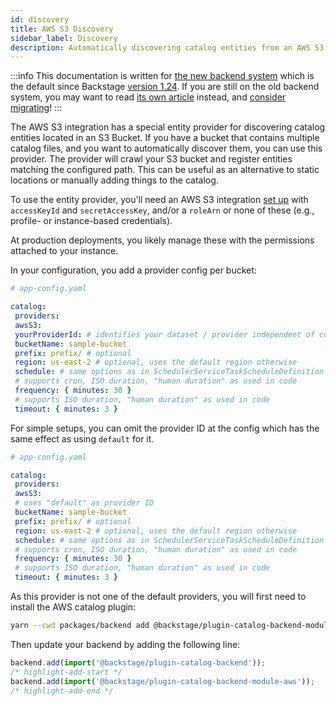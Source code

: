 ```yaml
---
id: discovery
title: AWS S3 Discovery
sidebar_label: Discovery
description: Automatically discovering catalog entities from an AWS S3 Bucket
---
```


:::info
This documentation is written for [the new backend system](../../backend-system/index.md) which is the default since Backstage [version 1.24](../../releases/v1.24.0.md). If you are still on the old backend system, you may want to read [its own article](https://github.com/backstage/backstage/blob/v1.37.0/docs/integrations/aws-s3/discovery--old.md) instead, and [consider migrating](../../backend-system/building-backends/08-migrating.md)!
:::

The AWS S3 integration has a special entity provider for discovering catalog
entities located in an S3 Bucket. If you have a bucket that contains multiple
catalog files, and you want to automatically discover them, you can use this
provider. The provider will crawl your S3 bucket and register entities
matching the configured path. This can be useful as an alternative to static
locations or manually adding things to the catalog.

To use the entity provider, you'll need an AWS S3 integration
[set up](locations.md) with `accessKeyId` and `secretAccessKey`, and/or
a `roleArn` or none of these (e.g., profile- or instance-based credentials).

At production deployments, you likely manage these with the permissions attached
to your instance.

In your configuration, you add a provider config per bucket:

```yaml
# app-config.yaml

catalog:
 providers:
 awsS3:
 yourProviderId: # identifies your dataset / provider independent of config changes
 bucketName: sample-bucket
 prefix: prefix/ # optional
 region: us-east-2 # optional, uses the default region otherwise
 schedule: # same options as in SchedulerServiceTaskScheduleDefinition
 # supports cron, ISO duration, "human duration" as used in code
 frequency: { minutes: 30 }
 # supports ISO duration, "human duration" as used in code
 timeout: { minutes: 3 }
```

For simple setups, you can omit the provider ID at the config
which has the same effect as using `default` for it.

```yaml
# app-config.yaml

catalog:
 providers:
 awsS3:
 # uses "default" as provider ID
 bucketName: sample-bucket
 prefix: prefix/ # optional
 region: us-east-2 # optional, uses the default region otherwise
 schedule: # same options as in SchedulerServiceTaskScheduleDefinition
 # supports cron, ISO duration, "human duration" as used in code
 frequency: { minutes: 30 }
 # supports ISO duration, "human duration" as used in code
 timeout: { minutes: 3 }
```

As this provider is not one of the default providers, you will first need to install
the AWS catalog plugin:

```bash title="From your Backstage root directory"
yarn --cwd packages/backend add @backstage/plugin-catalog-backend-module-aws
```

Then update your backend by adding the following line:

```ts title="packages/backend/src/index.ts"
backend.add(import('@backstage/plugin-catalog-backend'));
/* highlight-add-start */
backend.add(import('@backstage/plugin-catalog-backend-module-aws'));
/* highlight-add-end */
```
